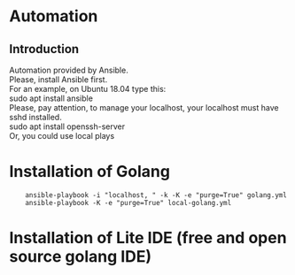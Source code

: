 # Automation
## Introduction
Automation provided by Ansible.  
Please, install Ansible first.  
For an example, on Ubuntu 18.04 type this:  
		sudo apt install ansible  
Please, pay attention, to manage your localhost, your localhost must have sshd installed.  
		sudo apt install openssh-server  
Or, you could use local plays 
# Installation of Golang
		ansible-playbook -i "localhost, " -k -K -e "purge=True" golang.yml  
		ansible-playbook -K -e "purge=True" local-golang.yml  
# Installation of Lite IDE (free and open source golang IDE)
